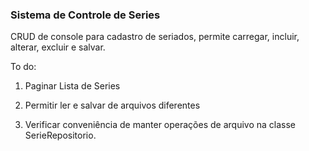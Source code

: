 ### Sistema de Controle de Series

CRUD de console para cadastro de seriados, permite carregar, incluir, alterar, excluir e salvar.





To do:

1. Paginar Lista de Series

2. Permitir ler e salvar de arquivos diferentes

3. Verificar conveniência de manter operações de arquivo na classe SerieRepositorio.

   



